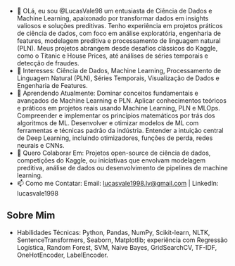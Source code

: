 - 👋 OLá, eu sou @LucasVale98 um entusiasta de Ciência de Dados e Machine Learning, apaixonado por transformar dados em insights valiosos e soluções preditivas. Tenho experiência em projetos práticos de ciência de dados, com foco em análise exploratória, engenharia de features, modelagem preditiva e processamento de linguagem natural (PLN). Meus projetos abrangem desde desafios clássicos do Kaggle, como o Titanic e House Prices, até análises de séries temporais e detecção de fraudes.
- 👀 Interesses: Ciência de Dados, Machine Learning, Processamento de Linguagem Natural (PLN), Séries Temporais, Visualização de Dados e Engenharia de Features.
- 🌱 Aprendendo Atualmente: Dominar conceitos fundamentais e avançados de Machine Learning e PLN. Aplicar conhecimentos teóricos e práticos em projetos reais usando Machine Learning, PLN e MLOps. Compreender e implementar os princípios matemáticos por trás dos algoritmos de ML. Desenvolver e otimizar modelos de ML com ferramentas e técnicas padrão da indústria. Entender a intuição central de Deep Learning, incluindo otimizadores, funções de perda, redes neurais e CNNs.
- 💞️ Quero Colaborar Em: Projetos open-source de ciência de dados, competições do Kaggle, ou iniciativas que envolvam modelagem preditiva, análise de dados ou desenvolvimento de pipelines de machine learning.
- 📫 Como me Contatar: Email: lucasvale1998.lv@gmail.com | LinkedIn: lucasvale1998

## Sobre Mim
* Habilidades Técnicas: Python, Pandas, NumPy, Scikit-learn, NLTK, SentenceTransformers, Seaborn, Matplotlib; experiência com Regressão Logística, Random Forest, SVM, Naive Bayes, GridSearchCV, TF-IDF, OneHotEncoder, LabelEncoder.

